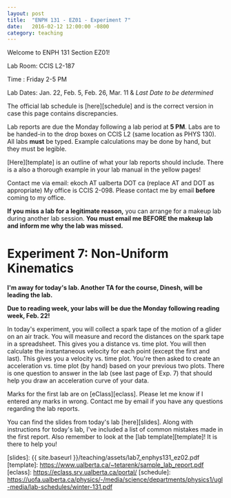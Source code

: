 ```yaml
---
layout: post
title:  "ENPH 131 - EZ01 - Experiment 7"
date:   2016-02-12 12:00:00 -0800
category: teaching
---
```


Welcome to ENPH 131 Section EZ01!

Lab Room: CCIS L2-187

Time : Friday 2-5 PM

Lab Dates: Jan. 22, Feb. 5, Feb. 26, Mar. 11 & *Last Date to be determined*

The official lab schedule is [here][schedule] and is the correct version in case this page contains discrepancies.

Lab reports are due the Monday following a lab period at **5 PM**. Labs are to be handed-in to the drop boxes on CCIS L2 (same location as PHYS 130). All labs **must** be typed. Example calculations may be done by hand, but they must be legible. 

[Here][template] is an outline of what your lab reports should include. There is a also a thorough example in your lab manual in the yellow pages!

Contact me via email: ekoch AT ualberta DOT ca (replace AT and DOT as appropriate)
My office is CCIS 2-098. Please contact me by email **before** coming to my office.

**If you miss a lab for a legitimate reason,** you can arrange for a makeup lab during another lab session. **You must email me BEFORE the makeup lab and inform me why the lab was missed.**

Experiment 7: Non-Uniform Kinematics
====================================

**I'm away for today's lab. Another TA for the course, Dinesh, will be leading the lab.**

**Due to reading week, your labs will be due the Monday following reading week, Feb. 22!**

In today's experiment, you will collect a spark tape of the motion of a glider on an air track. You will measure and record the distances on the spark tape in a spreadsheet. This gives you a distance vs. time plot. You will then calculate the instantaneous velocity for each point (except the first and last). This gives you a velocity vs. time plot. You're then asked to create an acceleration vs. time plot (by hand) based on your previous two plots. There is one question to answer in the lab (see last page of Exp. 7) that should help you draw an acceleration curve of your data.

Marks for the first lab are on [eClass][eclass]. Please let me know if I entered any marks in wrong. Contact me by email if you have any questions regarding the lab reports.

You can find the slides from today's lab [here][slides]. Along with instructions for today's lab, I've included a list of common mistakes made in the first report. Also remember to look at the [lab template][template]! It is there to help you!


[slides]: {{ site.baseurl }}/teaching/assets/lab7_enphys131_ez02.pdf
[template]: https://www.ualberta.ca/~tetarenk/sample_lab_report.pdf
[eclass]: https://eclass.srv.ualberta.ca/portal/
[schedule]: https://uofa.ualberta.ca/physics/-/media/science/departments/physics1/ugl-media/lab-schedules/winter-131.pdf
